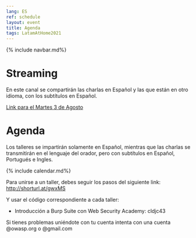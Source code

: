 ```yaml
---
lang: ES
ref: schedule
layout: event
title: Agenda
tags: LatamAtHome2021
---
```

{% include navbar.md%}

<script>
  document.lang = "es";
</script>

<h1>Streaming</h1>
En este canal se compartirán las charlas en Español y las que están en otro idioma, con los subtítulos en Español.

[Link para el Martes 3 de Agosto](https://youtu.be/kQzViCVdA0U)

<h1>Agenda</h1>
<p>Los talleres se impartirán solamente en Español, mientras que las charlas se transmitirán en el lenguaje del orador, pero con subtítulos en Español, Portugués e Ingles.</p>
{% include calendar.md%}

Para unirse a un taller, debes seguir los pasos del siguiente link:
http://shorturl.at/gwxMS

Y usar el código correspondiente a cada taller:
* Introducción a Burp Suite con Web Security Academy: cldjc43

Si tienes problemas uniéndote con tu cuenta intenta con una cuenta @owasp.org o @gmail.com

